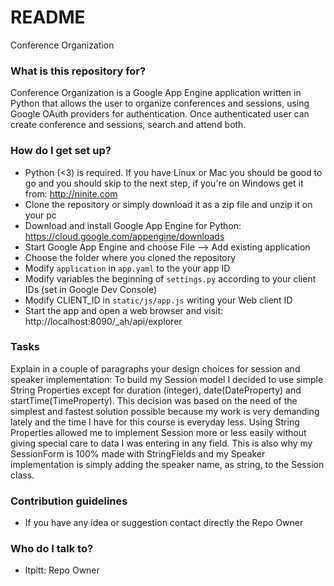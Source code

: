 # README #

Conference Organization

### What is this repository for? ###

Conference Organization is a Google App Engine application written in Python that allows the user to organize conferences and sessions, using Google OAuth providers for authentication.
Once authenticated user can create conference and sessions, search and attend both.


### How do I get set up? ###

* Python (<3) is required. If you have Linux or Mac you should be good to go and you should skip to the next step, if you're on Windows get it from: http://ninite.com
* Clone the repository or simply download it as a zip file and unzip it on your pc
* Download and install Google App Engine for Python: https://cloud.google.com/appengine/downloads
* Start Google App Engine and choose File --> Add existing application
* Choose the folder where you cloned the repository
* Modify `application` in `app.yaml` to the your app ID
* Modify variables the beginning of `settings.py` according to your client IDs (set in Google Dev Console)
* Modify CLIENT_ID in `static/js/app.js` writing your Web client ID
* Start the app and open a web browser and visit: http://localhost:8090/_ah/api/explorer

### Tasks ###

Explain in a couple of paragraphs your design choices for session and speaker implementation:
To build my Session model I decided to use simple String Properties except for duration (integer), date(DateProperty) and startTime(TimeProperty).
This decision was based on the need of the simplest and fastest solution possible because my work is very demanding lately and the time I have for this course is everyday less.
Using String Properties allowed me to implement Session more or less easily without giving special care to data I was entering in any field.
This is also why my SessionForm is 100% made with StringFields and my Speaker implementation is simply adding the speaker name, as string, to the Session class.

### Contribution guidelines ###

* If you have any idea or suggestion contact directly the Repo Owner

### Who do I talk to? ###

* ltpitt: Repo Owner
